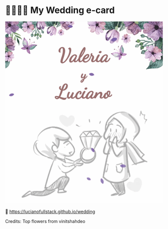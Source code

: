 # 👰‍♀️🤵‍♂️ My Wedding e-card

<img src="readme.gif" alt="petals falling over couple">

🔗 https://lucianofullstack.github.io/wedding

Credits: Top flowers from vinitshahdeo
